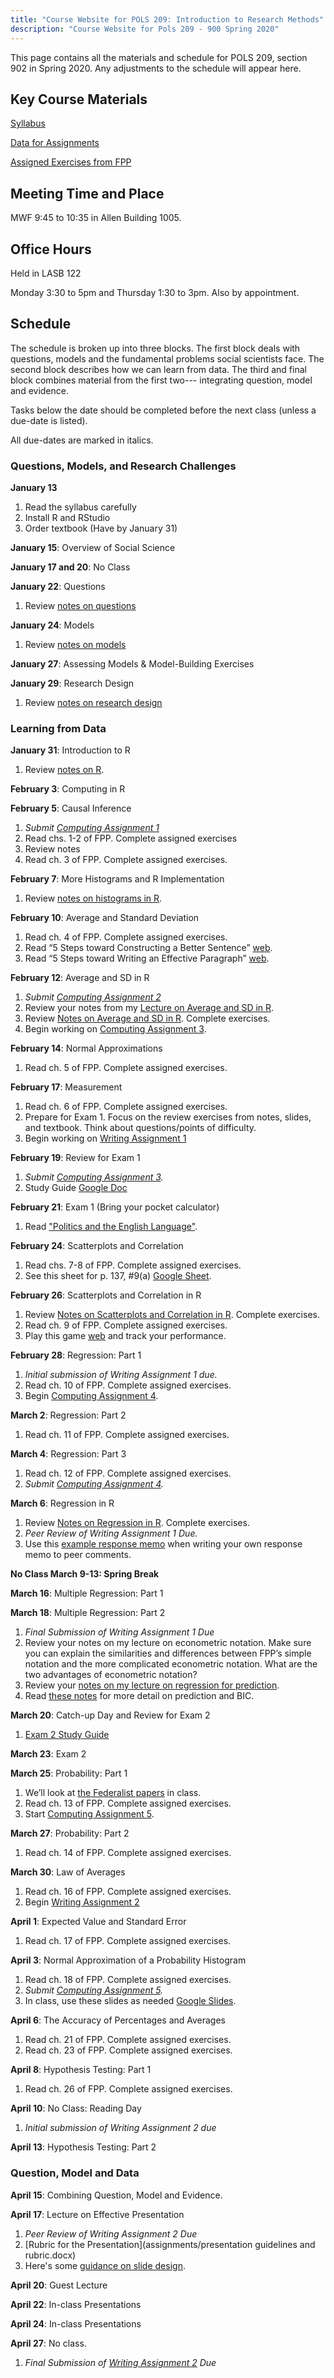 ```yaml
---
title: "Course Website for POLS 209: Introduction to Research Methods"
description: "Course Website for Pols 209 - 900 Spring 2020"
---
```


This page contains all the materials and schedule for POLS 209, section 902 in Spring 2020. Any adjustments to the schedule will appear here.

## Key Course Materials

[Syllabus](files/pols-209-syllabus.pdf)

[Data for Assignments](files/data.zip)

[Assigned Exercises from FPP](files/fpp-exercises.pdf)

## Meeting Time and Place
MWF 9:45 to 10:35 in Allen Building 1005.

## Office Hours

Held in LASB 122

Monday 3:30 to 5pm and Thursday 1:30 to 3pm. Also by appointment.

## Schedule

The schedule is broken up into three blocks.
The first block deals with questions, models and the fundamental problems social scientists face.
The second block describes how we can learn from data.
The third and final block combines material from the first two--- integrating question, model and evidence.

Tasks below the date should be completed before the next class (unless a due-date is listed).

All due-dates are marked in italics.

### Questions, Models, and Research Challenges

**January 13**
1. Read the syllabus carefully
2. Install R and RStudio
3. Order textbook (Have by January 31)

**January 15**: Overview of Social Science

**January 17 and 20**: No Class

**January 22**: Questions
1. Review [notes on questions](files/notes-02-questions.pdf)

**January 24**: Models
1. Review [notes on models](files/notes-03-models.pdf)

**January 27**: Assessing Models & Model-Building Exercises

**January 29**: Research Design
1. Review [notes on research design](files/notes-research-design.pdf)


### Learning from Data

**January 31**: Introduction to R
1. Review [notes on R](files/notes-04-computing.pdf).


**February 3**: Computing in R

**February 5**: Causal Inference
1. *Submit [Computing Assignment 1](assignments/r-assign-01.pdf)*
2. Read chs. 1-2 of FPP. Complete assigned exercises
3. Review notes
4. Read ch. 3 of FPP. Complete assigned exercises.

**February 7**: More Histograms and R Implementation
1. Review [notes on histograms in R](files/notes-08-histograms-r.pdf).

**February 10**: Average and Standard Deviation
1. Read ch. 4 of FPP. Complete assigned exercises.
2. Read “5 Steps toward Constructing a Better Sentence” [web](https://eebatou.wordpress.com/2011/09/02/writing-5-steps-toward-constructing-a-better-sentence/).
3. Read “5 Steps toward Writing an Effective Paragraph” [web](https://eebatou.wordpress.com/2007/01/21/5-steps-to-a-writing-an-effective-paragraph/).

**February 12**: Average and SD in R
1. *Submit [Computing Assignment 2](assignments/r-assign-02.pdf)*
2. Review your notes from my [Lecture on Average and SD in R](files/mean-sd-slides.pdf).
2. Review [Notes on Average and SD in R](files/notes-10-average-sd-r.pdf). Complete exercises.
3. Begin working on [Computing Assignment 3](assignments/r-assign-03.pdf).

**February 14**: Normal Approximations
1. Read ch. 5 of FPP. Complete assigned exercises.


**February 17**: Measurement
1. Read ch. 6 of FPP. Complete assigned exercises.
2. Prepare for Exam 1. Focus on the review exercises from notes, slides, and textbook. Think about questions/points of difficulty.
3. Begin working on [Writing Assignment 1](assignments/writing-assignment-1.docx)

**February 19**: Review for Exam 1
1. *Submit [Computing Assignment 3](assignments/r-assign-03.pdf).*
2. Study Guide [Google Doc](https://docs.google.com/document/d/19WF7hCjFCnCWdCwYDDisxWmMCUmapI4wJdb-rnOdsuo/edit)

**February 21**: Exam 1 (Bring your pocket calculator)
1. Read ["Politics and the English Language"](files/HonorsOrwellPoliticsEnglishLanguage.pdf).

**February 24**: Scatterplots and Correlation
1. Read chs. 7-8 of FPP. Complete assigned exercises.
2. See this sheet for p. 137, #9(a) [Google Sheet](https://docs.google.com/spreadsheets/d/1Y2EuRIcbuZk6eu9WWUaNXSWnqJMi9XBXrA27BzqSeKk/edit).

**February 26**: Scatterplots and Correlation in R
1. Review [Notes on Scatterplots and Correlation in R](/files/notes-18-correlation-r.pdf). Complete exercises.
2. Read ch. 9 of FPP. Complete assigned exercises.
3. Play this game [web](http://www.rossmanchance.com/applets/GuessCorrelation.html) and track your performance.

**February 28**: Regression: Part 1
1. *Initial submission of Writing Assignment 1 due.*
2. Read ch. 10 of FPP. Complete assigned exercises.
3. Begin [Computing Assignment 4](assignments/r-assign-04.pdf).

**March 2**: Regression: Part 2
1. Read ch. 11 of FPP. Complete assigned exercises.

**March 4**: Regression: Part 3
1. Read ch. 12 of FPP. Complete assigned exercises.
2. *Submit [Computing Assignment 4](assignments/r-assign-04.pdf).*

**March 6**: Regression in R
1. Review [Notes on Regression in R](files/notes-23-regression-r.pdf). Complete exercises.
2. *Peer Review of Writing Assignment 1 Due.*
3. Use this [example response memo](assignments/response-memo-example.pdf) when writing your own response memo to peer comments.

**No Class March 9-13: Spring Break**

**March 16**: Multiple Regression: Part 1

**March 18**: Multiple Regression: Part 2
1. *Final Submission of Writing Assignment 1 Due*
2. Review your notes on my lecture on econometric notation. Make sure you can explain the similarities and differences between FPP’s simple notation and the more complicated econometric notation. What are the two advantages of econometric notation?
3. Review your [notes on my lecture on regression for prediction](files/regression-prediction-slides.pdf).
4. Read [these notes](files/notes-23-regression-r.pdf) for more detail on prediction and BIC.


**March 20**: Catch-up Day and Review for Exam 2
1. [Exam 2 Study Guide](https://docs.google.com/document/d/1NgXE95EBzYxmmpSgIM9fJKiHU5OzEVIEMtogvjliTgs/edit?usp=sharing)

**March 23**: Exam 2


**March 25**: Probability: Part 1
1. We’ll look at [the Federalist papers](http://www.foundingfathers.info/federalistpapers/fedindex.htm) in class.
2. Read ch. 13 of FPP. Complete assigned exercises.
3. Start [Computing Assignment 5](assignments/r-assign-05.pdf).


**March 27**: Probability: Part 2
1. Read ch. 14 of FPP. Complete assigned exercises.

**March 30**: Law of Averages
1. Read ch. 16 of FPP. Complete assigned exercises.
2. Begin [Writing Assignment 2](assignments/writing-assignment-2.pdf)

**April 1**: Expected Value and Standard Error
1. Read ch. 17 of FPP. Complete assigned exercises.

**April 3**: Normal Approximation of a Probability Histogram
1. Read ch. 18 of FPP. Complete assigned exercises.
2. *Submit [Computing Assignment 5](assignments/r-assign-05.pdf).*
3. In class, use these slides as needed [Google Slides](https://docs.google.com/presentation/d/1SOUFFnB3VvILGscV5qOGxJnKJjHIHdbhFzxyB7SEJ8Y/edit#slide=id.g2ac70fc58f_0_9).

**April 6**: The Accuracy of Percentages and Averages
1. Read ch. 21 of FPP. Complete assigned exercises.
2. Read ch. 23 of FPP. Complete assigned exercises.

**April 8**: Hypothesis Testing: Part 1
1. Read ch. 26 of FPP. Complete assigned exercises.

**April 10**: No Class: Reading Day
1. *Initial submission of Writing Assignment 2 due*

**April 13**: Hypothesis Testing: Part 2


### Question, Model and Data

**April 15**: Combining Question, Model and Evidence.

**April 17**: Lecture on Effective Presentation
1. *Peer Review of Writing Assignment 2 Due*
2. [Rubric for the Presentation](assignments/presentation guidelines and rubric.docx)
3. Here's some [guidance on slide design](https://www.speechworks.net/what-would-the-gettysburg-address-look-like-in-powerpoint/).

**April 20**: Guest Lecture

**April 22**: In-class Presentations

**April 24**: In-class Presentations

**April 27**: No class.
1. *Final Submission of [Writing Assignment 2](assignments/writing-assignment-2.pdf) Due*
